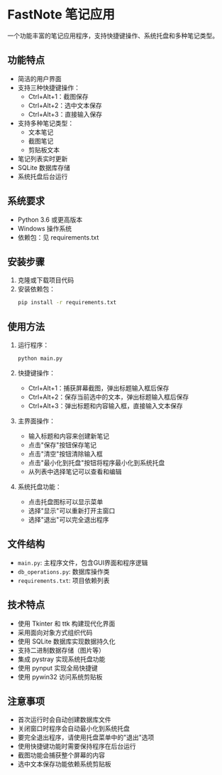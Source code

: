 # FastNote 笔记应用

一个功能丰富的笔记应用程序，支持快捷键操作、系统托盘和多种笔记类型。

## 功能特点

- 简洁的用户界面
- 支持三种快捷键操作：
  - Ctrl+Alt+1：截图保存
  - Ctrl+Alt+2：选中文本保存
  - Ctrl+Alt+3：直接输入保存
- 支持多种笔记类型：
  - 文本笔记
  - 截图笔记
  - 剪贴板文本
- 笔记列表实时更新
- SQLite 数据库存储
- 系统托盘后台运行

## 系统要求

- Python 3.6 或更高版本
- Windows 操作系统
- 依赖包：见 requirements.txt

## 安装步骤

1. 克隆或下载项目代码
2. 安装依赖包：
   ```bash
   pip install -r requirements.txt
   ```

## 使用方法

1. 运行程序：
   ```bash
   python main.py
   ```

2. 快捷键操作：
   - Ctrl+Alt+1：捕获屏幕截图，弹出标题输入框后保存
   - Ctrl+Alt+2：保存当前选中的文本，弹出标题输入框后保存
   - Ctrl+Alt+3：弹出标题和内容输入框，直接输入文本保存

3. 主界面操作：
   - 输入标题和内容来创建新笔记
   - 点击"保存"按钮保存笔记
   - 点击"清空"按钮清除输入框
   - 点击"最小化到托盘"按钮将程序最小化到系统托盘
   - 从列表中选择笔记可以查看和编辑

4. 系统托盘功能：
   - 点击托盘图标可以显示菜单
   - 选择"显示"可以重新打开主窗口
   - 选择"退出"可以完全退出程序

## 文件结构

- `main.py`: 主程序文件，包含GUI界面和程序逻辑
- `db_operations.py`: 数据库操作类
- `requirements.txt`: 项目依赖列表

## 技术特点

- 使用 Tkinter 和 ttk 构建现代化界面
- 采用面向对象方式组织代码
- 使用 SQLite 数据库实现数据持久化
- 支持二进制数据存储（图片等）
- 集成 pystray 实现系统托盘功能
- 使用 pynput 实现全局快捷键
- 使用 pywin32 访问系统剪贴板

## 注意事项

- 首次运行时会自动创建数据库文件
- 关闭窗口时程序会自动最小化到系统托盘
- 要完全退出程序，请使用托盘菜单中的"退出"选项
- 使用快捷键功能时需要保持程序在后台运行
- 截图功能会捕获整个屏幕的内容
- 选中文本保存功能依赖系统剪贴板